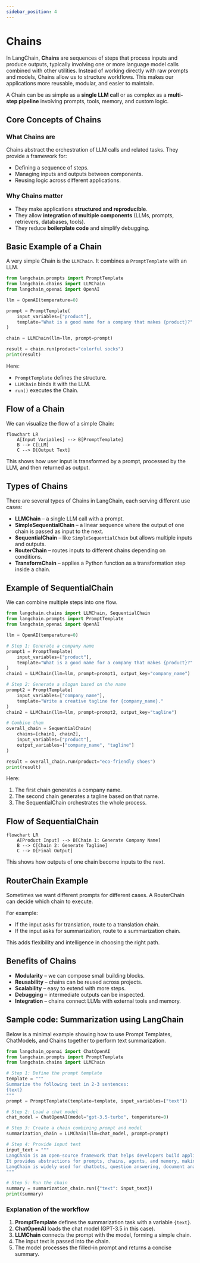 ```yaml
---
sidebar_position: 4
---
```


# Chains

In LangChain, **Chains** are sequences of steps that process inputs and produce outputs, typically involving one or more language model calls combined with other utilities. Instead of working directly with raw prompts and models, Chains allow us to structure workflows. This makes our applications more reusable, modular, and easier to maintain.

A Chain can be as simple as a **single LLM call** or as complex as a **multi-step pipeline** involving prompts, tools, memory, and custom logic.

## Core Concepts of Chains

### What Chains are

Chains abstract the orchestration of LLM calls and related tasks. They provide a framework for:

- Defining a sequence of steps.
- Managing inputs and outputs between components.
- Reusing logic across different applications.

### Why Chains matter

- They make applications **structured and reproducible**.
- They allow **integration of multiple components** (LLMs, prompts, retrievers, databases, tools).
- They reduce **boilerplate code** and simplify debugging.

## Basic Example of a Chain

A very simple Chain is the `LLMChain`. It combines a `PromptTemplate` with an LLM.

```python
from langchain.prompts import PromptTemplate
from langchain.chains import LLMChain
from langchain_openai import OpenAI

llm = OpenAI(temperature=0)

prompt = PromptTemplate(
    input_variables=["product"],
    template="What is a good name for a company that makes {product}?"
)

chain = LLMChain(llm=llm, prompt=prompt)

result = chain.run(product="colorful socks")
print(result)
```

Here:

- `PromptTemplate` defines the structure.
- `LLMChain` binds it with the LLM.
- `run()` executes the Chain.

## Flow of a Chain

We can visualize the flow of a simple Chain:

<div style={{textAlign: 'center'}}>

```mermaid
flowchart LR
    A[Input Variables] --> B[PromptTemplate]
    B --> C[LLM]
    C --> D[Output Text]
```

</div>

This shows how user input is transformed by a prompt, processed by the LLM, and then returned as output.

## Types of Chains

There are several types of Chains in LangChain, each serving different use cases:

- **LLMChain** – a single LLM call with a prompt.
- **SimpleSequentialChain** – a linear sequence where the output of one chain is passed as input to the next.
- **SequentialChain** – like `SimpleSequentialChain` but allows multiple inputs and outputs.
- **RouterChain** – routes inputs to different chains depending on conditions.
- **TransformChain** – applies a Python function as a transformation step inside a chain.

## Example of SequentialChain

We can combine multiple steps into one flow.

```python
from langchain.chains import LLMChain, SequentialChain
from langchain.prompts import PromptTemplate
from langchain_openai import OpenAI

llm = OpenAI(temperature=0)

# Step 1: Generate a company name
prompt1 = PromptTemplate(
    input_variables=["product"],
    template="What is a good name for a company that makes {product}?"
)
chain1 = LLMChain(llm=llm, prompt=prompt1, output_key="company_name")

# Step 2: Generate a slogan based on the name
prompt2 = PromptTemplate(
    input_variables=["company_name"],
    template="Write a creative tagline for {company_name}."
)
chain2 = LLMChain(llm=llm, prompt=prompt2, output_key="tagline")

# Combine them
overall_chain = SequentialChain(
    chains=[chain1, chain2],
    input_variables=["product"],
    output_variables=["company_name", "tagline"]
)

result = overall_chain.run(product="eco-friendly shoes")
print(result)
```

Here:

1. The first chain generates a company name.
2. The second chain generates a tagline based on that name.
3. The SequentialChain orchestrates the whole process.

## Flow of SequentialChain

<div style={{textAlign: 'center'}}>

```mermaid
flowchart LR
    A[Product Input] --> B[Chain 1: Generate Company Name]
    B --> C[Chain 2: Generate Tagline]
    C --> D[Final Output]
```

</div>

This shows how outputs of one chain become inputs to the next.

## RouterChain Example

Sometimes we want different prompts for different cases. A RouterChain can decide which chain to execute.

For example:

- If the input asks for translation, route to a translation chain.
- If the input asks for summarization, route to a summarization chain.

This adds flexibility and intelligence in choosing the right path.

## Benefits of Chains

- **Modularity** – we can compose small building blocks.
- **Reusability** – chains can be reused across projects.
- **Scalability** – easy to extend with more steps.
- **Debugging** – intermediate outputs can be inspected.
- **Integration** – chains connect LLMs with external tools and memory.

## Sample code: Summarization using LangChain

Below is a minimal example showing how to use Prompt Templates, ChatModels, and Chains together to perform text summarization.

```python
from langchain_openai import ChatOpenAI
from langchain.prompts import PromptTemplate
from langchain.chains import LLMChain

# Step 1: Define the prompt template
template = """
Summarize the following text in 2-3 sentences:
{text}
"""
prompt = PromptTemplate(template=template, input_variables=["text"])

# Step 2: Load a chat model
chat_model = ChatOpenAI(model="gpt-3.5-turbo", temperature=0)

# Step 3: Create a chain combining prompt and model
summarization_chain = LLMChain(llm=chat_model, prompt=prompt)

# Step 4: Provide input text
input_text = """
LangChain is an open-source framework that helps developers build applications using large language models.
It provides abstractions for prompts, chains, agents, and memory, making it easier to create advanced AI systems.
LangChain is widely used for chatbots, question answering, document analysis, and workflow automation.
"""

# Step 5: Run the chain
summary = summarization_chain.run({"text": input_text})
print(summary)
```

### Explanation of the workflow

1. **PromptTemplate** defines the summarization task with a variable `{text}`.
2. **ChatOpenAI** loads the chat model (GPT-3.5 in this case).
3. **LLMChain** connects the prompt with the model, forming a simple chain.
4. The input text is passed into the chain.
5. The model processes the filled-in prompt and returns a concise summary.
